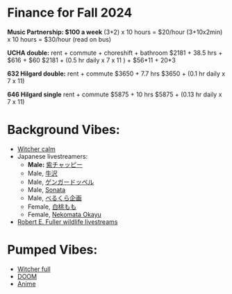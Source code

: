 # Finance for Fall 2024

**Music Partnership: $100 a week**
(3+2) x 10 hours = $20/hour
(3+10x2min) x 10 hours = $30/hour (read on bus)

**UCHA double:** 
rent + commute + choreshift + bathroom
$2181 + 38.5 hrs + $616 + $60
$2181 + (0.5 hr daily x 7 x 11 ) + $56\*11 + 20\*3

**632 Hilgard double:**
rent + commute
$3650 + 7.7 hrs
$3650 + (0.1 hr daily x 7 x 11)

**646 Hilgard single**
rent + commute
$5875 + 10 hrs
$5875 + (0.13 hr daily x 7 x 11)
# Background Vibes:
- [Witcher calm](https://open.spotify.com/playlist/316WbuvJe9I2pmfUFTG5ll?si=4c4ede9f34bc4c9b)
- Japanese livestreamers:
	- **Male:** [紫チャッピー](https://www.youtube.com/@yukkey-_-37564/streams)
	- Male, [牛沢](https://www.youtube.com/@uszw/videos)
	- Male, [ゲンガードッペル](https://www.youtube.com/@user-te4vw4jr6c/streams)
	- Male, [Sonata](https://www.youtube.com/@sonata4426/streams)
	- Male, [べるくら企画](https://www.youtube.com/@jakalopesoil7/streams)
	- Female, [白桃もも](https://www.youtube.com/@siramomo/streams)
	- Female, [Nekomata Okayu](https://www.youtube.com/@NekomataOkayu/streams)
- [Robert E. Fuller wildlife livestreams](https://www.youtube.com/@RobertEFuller/streams)

# Pumped Vibes:
- [Witcher full](https://open.spotify.com/playlist/4UCGrrz4WUWA5VpjVAX23k?si=c5197f59b9d54e5e)
- [DOOM](https://open.spotify.com/playlist/6s4aGjq9b42OP4nMGNCLUu)
- [Anime](https://open.spotify.com/playlist/37i9dQZF1DX0hAXqBDwvwI?si=4e52d78339584d0e)
